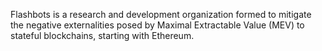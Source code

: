 Flashbots is a research and development organization formed to mitigate the negative externalities posed by Maximal Extractable Value (MEV) to stateful blockchains, starting with Ethereum.